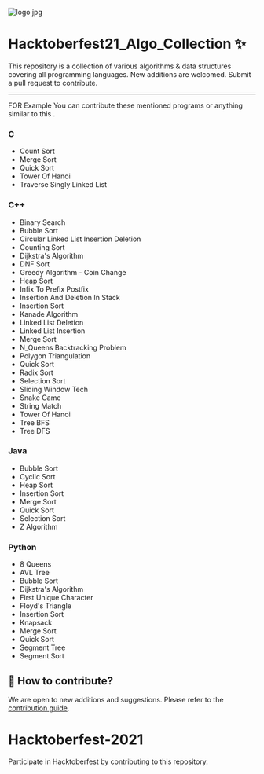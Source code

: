![logo jpg](https://user-images.githubusercontent.com/71459989/135807893-2dda4ce6-f9b8-4232-a893-631aef3f2183.jpg)

# Hacktoberfest21_Algo_Collection ✨

This repository is a collection of various algorithms & data structures covering all programming languages. New additions are welcomed. Submit a pull request to contribute.

---

FOR Example You can contribute these mentioned programs or anything similar to this .

### C

- Count Sort
- Merge Sort
- Quick Sort
- Tower Of Hanoi
- Traverse Singly Linked List

### C++

- Binary Search
- Bubble Sort
- Circular Linked List Insertion Deletion
- Counting Sort
- Dijkstra's Algorithm
- DNF Sort
- Greedy Algorithm - Coin Change
- Heap Sort
- Infix To Prefix Postfix
- Insertion And Deletion In Stack
- Insertion Sort
- Kanade Algorithm
- Linked List Deletion
- Linked List Insertion
- Merge Sort
- N_Queens Backtracking Problem
- Polygon Triangulation
- Quick Sort
- Radix Sort
- Selection Sort
- Sliding Window Tech
- Snake Game
- String Match
- Tower Of Hanoi
- Tree BFS
- Tree DFS

### Java

- Bubble Sort
- Cyclic Sort
- Heap Sort
- Insertion Sort
- Merge Sort
- Quick Sort
- Selection Sort
- Z Algorithm

### Python

- 8 Queens
- AVL Tree
- Bubble Sort
- Dijkstra's Algorithm
- First Unique Character
- Floyd's Triangle
- Insertion Sort
- Knapsack
- Merge Sort
- Quick Sort
- Segment Tree
- Segment Sort

## 🙋 How to contribute?

We are open to new additions and suggestions. Please refer to the [contribution guide](CONTRIBUTING.md).

# Hacktoberfest-2021

Participate in Hacktoberfest by contributing to this repository.
